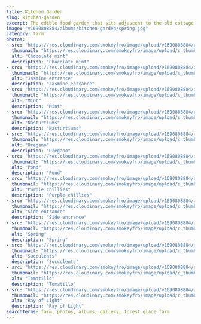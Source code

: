 ```yaml
---
title: Kitchen Garden
slug: kitchen-garden
excerpt: The edible food garden that sits adjascent to the old cottage ruin.
image: "v1690808884/albums/kitchen-garden/spring.jpg"
category: farm
photos:
- src: "https://res.cloudinary.com/smokeyfro/image/upload/v1690808884/albums/kitchen-garden/chocolate-mint.jpg"
  thumbnail: "https://res.cloudinary.com/smokeyfro/image/upload/c_thumb,g_center,h_230,w_350/v1690808884/albums/kitchen-garden/chocolate-mint.jpg"
  alt: "Chocolate mint"
  description: "Chocolate mint"
- src: "https://res.cloudinary.com/smokeyfro/image/upload/v1690808884/albums/kitchen-garden/jasmine-entrance.jpg"
  thumbnail: "https://res.cloudinary.com/smokeyfro/image/upload/c_thumb,g_center,h_230,w_350/v1690808884/albums/kitchen-garden/jasmine-entrance.jpg"
  alt: "Jasmine entrance"
  description: "Jasmine entrance"
- src: "https://res.cloudinary.com/smokeyfro/image/upload/v1690808884/albums/kitchen-garden/mint.jpg"
  thumbnail: "https://res.cloudinary.com/smokeyfro/image/upload/c_thumb,g_center,h_230,w_350/v1690808884/albums/kitchen-garden/mint.jpg"
  alt: "Mint"
  description: "Mint"
- src: "https://res.cloudinary.com/smokeyfro/image/upload/v1690808884/albums/kitchen-garden/nasturtiums.jpg"
  thumbnail: "https://res.cloudinary.com/smokeyfro/image/upload/c_thumb,g_center,h_230,w_350/v1690808884/albums/kitchen-garden/nasturtiums.jpg"
  alt: "Nasturtiums"
  description: "Nasturtiums"
- src: "https://res.cloudinary.com/smokeyfro/image/upload/v1690808884/albums/kitchen-garden/oregano.jpg"
  thumbnail: "https://res.cloudinary.com/smokeyfro/image/upload/c_thumb,g_center,h_230,w_350/v1690808884/albums/kitchen-garden/oregano.jpg"
  alt: "Oregano"
  description: "Oregano"
- src: "https://res.cloudinary.com/smokeyfro/image/upload/v1690808884/albums/kitchen-garden/pond.jpg"
  thumbnail: "https://res.cloudinary.com/smokeyfro/image/upload/c_thumb,g_center,h_230,w_350/v1690808884/albums/kitchen-garden/pond.jpg"
  alt: "Pond"
  description: "Pond"
- src: "https://res.cloudinary.com/smokeyfro/image/upload/v1690808884/albums/kitchen-garden/purple-chillies.jpg"
  thumbnail: "https://res.cloudinary.com/smokeyfro/image/upload/c_thumb,g_center,h_230,w_350/v1690808884/albums/kitchen-garden/purple-chillies.jpg"
  alt: "Purple chillies"
  description: "Purple chillies"
- src: "https://res.cloudinary.com/smokeyfro/image/upload/v1690808884/albums/kitchen-garden/side-entrance.jpg"
  thumbnail: "https://res.cloudinary.com/smokeyfro/image/upload/c_thumb,g_center,h_230,w_350/v1690808884/albums/kitchen-garden/side-entrance.jpg"
  alt: "Side entrance"
  description: "Side entrance"
- src: "https://res.cloudinary.com/smokeyfro/image/upload/v1690808884/albums/kitchen-garden/spring.jpg"
  thumbnail: "https://res.cloudinary.com/smokeyfro/image/upload/c_thumb,g_center,h_230,w_350/v1690808884/albums/kitchen-garden/spring.jpg"
  alt: "Spring"
  description: "Spring"
- src: "https://res.cloudinary.com/smokeyfro/image/upload/v1690808884/albums/kitchen-garden/succulents.jpg"
  thumbnail: "https://res.cloudinary.com/smokeyfro/image/upload/c_thumb,g_center,h_230,w_350/v1690808884/albums/kitchen-garden/succulents.jpg"
  alt: "Succulents"
  description: "Succulents"
- src: "https://res.cloudinary.com/smokeyfro/image/upload/v1690808884/albums/kitchen-garden/tomatillo.jpg"
  thumbnail: "https://res.cloudinary.com/smokeyfro/image/upload/c_thumb,g_center,h_230,w_350/v1690808884/albums/kitchen-garden/tomatillo.jpg"
  alt: "Tomatillo"
  description: "Tomatillo"
- src: "https://res.cloudinary.com/smokeyfro/image/upload/v1690808884/albums/kitchen-garden/rays-of-light.jpg"
  thumbnail: "https://res.cloudinary.com/smokeyfro/image/upload/c_thumb,g_center,h_230,w_350/v1690808884/albums/kitchen-garden/rays-of-light.jpg"
  alt: "Ray of Light"
  description: "Ray of Light"
searchTerms: farm, photos, albums, gallery, forest glade farm
---
```

